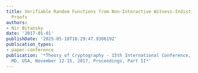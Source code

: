 ```yaml
---
title: Verifiable Random Functions from Non-Interactive Witness-Indistinguishable
  Proofs
authors:
- Nir Bitansky
date: '2017-01-01'
publishDate: '2025-05-18T16:29:47.930619Z'
publication_types:
- paper-conference
publication: '*Theory of Cryptography - 15th International Conference, TCC 2017, Baltimore,
  MD, USA, November 12-15, 2017, Proceedings, Part II*'
---
```

